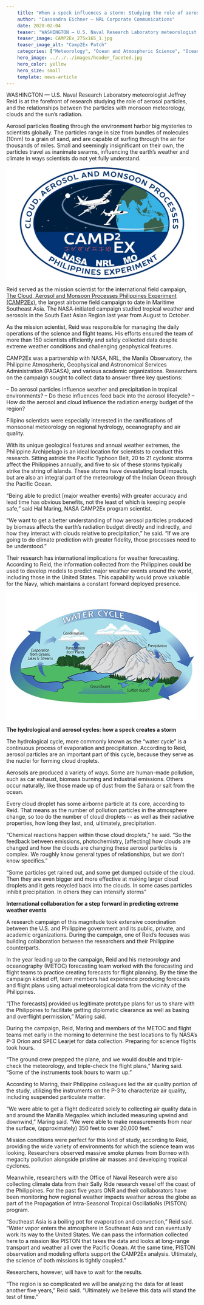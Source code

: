 ```yaml
---
    title: "When a speck influences a storm: Studying the role of aerosol particles in the hydrological cycle"
    author: "Cassandra Eichner – NRL Corporate Communications"
    date: 2020-02-04
    teaser: "WASHINGTON — U.S. Naval Research Laboratory meteorologist Jeffrey Reid is at the forefront of research studying the role of aerosol particles, and the relationships between the particles with monsoon meteorology, clouds and the sun’s radiation."
    teaser_image: CAMP2Ex_275x165_1.jpg
    teaser_image_alt: "Camp2Ex Patch"
    categories: ["Meteorology", "Ocean and Atmospheric Science", "Oceanography", "Testing"]
    hero_image: ../../../images/header_faceted.jpg
    hero_color: yellow
    hero_size: small
    template: news-article
---
```

WASHINGTON — U.S. Naval Research Laboratory meteorologist Jeffrey Reid is at the forefront of research studying the role of aerosol particles, and the relationships between the particles with monsoon meteorology, clouds and the sun’s radiation.

Aerosol particles floating through the environment harbor big mysteries to scientists globally. The particles range in size from bundles of molecules (10nm) to a grain of sand, and are capable of surfing through the air for thousands of miles. Small and seemingly insignificant on their own, the particles travel as inanimate swarms, influencing the earth’s weather and climate in ways scientists do not yet fully understand.

<p class="news-image"><img src="./CAMP2Ex_275x165_1.jpg" alt="Camp2Ex Patch" /></p>

Reid served as the mission scientist for the international field campaign, [The Cloud, Aerosol and Monsoon Processes Philippines Experiment (CAMP2Ex)](https://espo.nasa.gov/camp2ex/content/CAMP2Ex), the largest airborne field campaign to date in Maritime Southeast Asia. The NASA-initiated campaign studied tropical weather and aerosols in the South East Asian Region last year from August to October.

As the mission scientist, Reid was responsible for managing the daily operations of the science and flight teams. His efforts ensured the team of more than 150 scientists efficiently and safely collected data despite extreme weather conditions and challenging geophysical features.

CAMP2Ex was a partnership with NASA, NRL, the Manila Observatory, the Philippine Atmospheric, Geophysical and Astronomical Services Administration (PAGASA), and various academic organizations. Researchers on the campaign sought to collect data to answer three key questions:

– Do aerosol particles influence weather and precipitation in tropical environments?
– Do these influences feed back into the aerosol lifecycle?
– How do the aerosol and cloud influence the radiation energy budget of the region?

Filipino scientists were especially interested in the ramifications of monsoonal meteorology on regional hydrology, oceanography and air quality.

With its unique geological features and annual weather extremes, the Philippine Archipelago is an ideal location for scientists to conduct this research. Sitting astride the Pacific Typhoon Belt, 20 to 21 cyclonic storms affect the Philippines annually, and five to six of these storms typically strike the string of islands. These storms have devastating local impacts, but are also an integral part of the meteorology of the Indian Ocean through the Pacific Ocean.

“Being able to predict [major weather events] with greater accuracy and lead time has obvious benefits, not the least of which is keeping people safe,” said Hal Maring, NASA CAMP2Ex program scientist.

“We want to get a better understanding of how aerosol particles produced by biomass affects the earth’s radiation budget directly and indirectly, and how they interact with clouds relative to precipitation,” he said. “If we are going to do climate prediction with greater fidelity, those processes need to be understood.”

Their research has international implications for weather forecasting. According to Reid, the information collected from the Philippines could be used to develop models to predict major weather events around the world, including those in the United States. This capability would prove valuable for the Navy, which maintains a constant forward deployed presence.

<p class="news-image"><img src="./Water_Cycle_656x438.jpg" alt="Diagram of the water cycle (Image courtesy of NASA)" /></p>

**The hydrological and aerosol cycles: how a speck creates a storm**

The hydrological cycle, more commonly known as the “water cycle” is a continuous process of evaporation and precipitation. According to Reid, aerosol particles are an important part of this cycle, because they serve as the nuclei for forming cloud droplets.

Aerosols are produced a variety of ways. Some are human-made pollution, such as car exhaust, biomass burning and industrial emissions. Others occur naturally, like those made up of dust from the Sahara or salt from the ocean.

Every cloud droplet has some airborne particle at its core, according to Reid. That means as the number of pollution particles in the atmosphere change, so too do the number of cloud droplets -- as well as their radiative properties, how long they last, and, ultimately, precipitation.

“Chemical reactions happen within those cloud droplets,” he said. “So the feedback between emissions, photochemistry, [affecting] how clouds are changed and how the clouds are changing these aerosol particles is complex. We roughly know general types of relationships, but we don’t know specifics.”

“Some particles get rained out, and some get dumped outside of the cloud. Then they are even bigger and more effective at making larger cloud droplets and it gets recycled back into the clouds. In some cases particles inhibit precipitation. In others they can intensify storms”

**International collaboration for a step forward in predicting extreme weather events**

A research campaign of this magnitude took extensive coordination between the U.S. and Philippine government and its public, private, and academic organizations. During the campaign, one of Reid’s focuses was building collaboration between the researchers and their Philippine counterparts.

In the year leading up to the campaign, Reid and his meteorology and oceanography (METOC) forecasting team worked with the forecasting and flight teams to practice creating forecasts for flight planning. By the time the campaign kicked off, team members had experience producing forecasts and flight plans using actual meteorological data from the vicinity of the Philippines.

“[The forecasts] provided us legitimate prototype plans for us to share with the Philippines to facilitate getting diplomatic clearance as well as basing and overflight permission,” Maring said.

During the campaign, Reid, Maring and members of the METOC and flight teams met early in the morning to determine the best locations to fly NASA’s P-3 Orion and SPEC Learjet for data collection. Preparing for science flights took hours.

“The ground crew prepped the plane, and we would double and triple-check the meteorology, and triple-check the flight plans,” Maring said. “Some of the instruments took hours to warm up.”

According to Maring, their Philippine colleagues led the air quality portion of the study, utilizing the instruments on the P-3 to characterize air quality, including suspended particulate matter.

“We were able to get a flight dedicated solely to collecting air quality data in and around the Manilla Megaplex which included measuring upwind and downwind,” Maring said. “We were able to make measurements from near the surface, (approximately) 350 feet to over 20,000 feet.”

Mission conditions were perfect for this kind of study, according to Reid, providing the wide variety of environments for which the science team was looking. Researchers observed massive smoke plumes from Borneo with megacity pollution alongside pristine air masses and developing tropical cyclones.

Meanwhile, researchers with the Office of Naval Research were also collecting climate data from their Sally Ride research vessel off the coast of the Philippines. For the past five years ONR and their collaborators have been monitoring how regional weather impacts weather across the globe as part of the Propagation of Intra-Seasonal Tropical OscillatioNs (PISTON) program.

“Southeast Asia is a boiling pot for evaporation and convection,” Reid said. “Water vapor enters the atmosphere in Southeast Asia and can eventually work its way to the United States. We can pass the information collected here to a mission like PISTON that takes the data and looks at long-range transport and weather all over the Pacific Ocean. At the same time, PISTON observation and modeling efforts support the CAMP2Ex analysis. Ultimately, the science of both missions is tightly coupled.”

Researchers, however, will have to wait for the results.

“The region is so complicated we will be analyzing the data for at least another five years,” Reid said. “Ultimately we believe this data will stand the test of time.”
